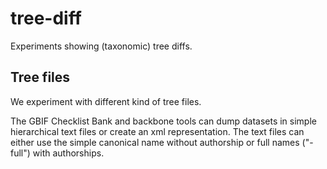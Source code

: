 # tree-diff
Experiments showing (taxonomic) tree diffs.


## Tree files
We experiment with different kind of tree files.

The GBIF Checklist Bank and backbone tools can dump datasets in simple hierarchical text files or create an xml representation. The text files can either use the simple canonical name without authorship or full names ("-full") with authorships.

